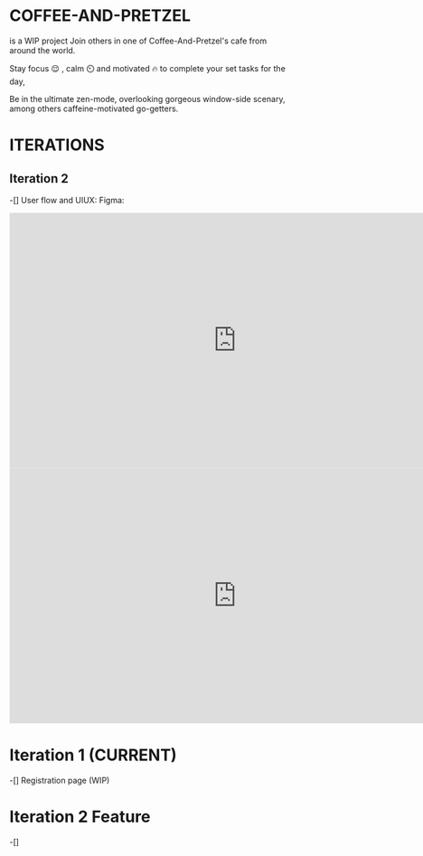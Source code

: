 # COFFEE-AND-PRETZEL
is a WIP project
Join others in one of Coffee-And-Pretzel's cafe from around the world.

Stay focus 😌 , calm ⏲️ and motivated 🔥 to complete your set tasks for the day, 

Be in the ultimate zen-mode, overlooking gorgeous window-side scenary, among others caffeine-motivated go-getters.

# ITERATIONS
## Iteration 2
-[] User flow and UIUX: Figma: 
<iframe style="border: 1px solid rgba(0, 0, 0, 0.1);" width="800" height="450" src="https://www.figma.com/embed?embed_host=share&url=https%3A%2F%2Fwww.figma.com%2Ffile%2Fnq7GTyLmM6qK5nGmYTVW0D%2FCoffee%2526Pretzel%3Fnode-id%3D12%253A52" allowfullscreen></iframe>

<iframe style="border: 1px solid rgba(0, 0, 0, 0.1);" width="800" height="450" src="https://www.figma.com/embed?embed_host=share&url=https%3A%2F%2Fwww.figma.com%2Ffile%2Fnq7GTyLmM6qK5nGmYTVW0D%2FCoffee%2526Pretzel%3Fnode-id%3D38%253A4528" allowfullscreen></iframe>

# Iteration 1 (CURRENT)
-[] Registration page (WIP)

# Iteration 2 Feature
-[]

